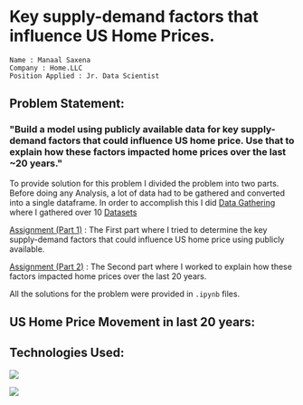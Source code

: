 # Key supply-demand factors that influence US Home Prices.

```
Name : Manaal Saxena
Company : Home.LLC
Position Applied : Jr. Data Scientist
```

## Problem Statement:
### "Build a model using publicly available data for key supply-demand factors that could influence US home price. Use that to explain how these factors impacted home prices over the last ~20 years."

To provide solution for this problem I divided the problem into two parts. Before doing any Analysis, a lot of data had to be gathered and converted into a single dataframe. In order to accomplish this I did [Data Gathering]() where I gathered over 10 [Datasets]() 

[Assignment (Part 1)]() : The First part where I tried to determine the key supply-demand factors that could influence US home price using publicly available.

[Assignment (Part 2)]() : The Second part where I worked to explain how these factors impacted home prices over the last 20 years.

All the solutions for the problem were provided in `.ipynb` files.

## US Home Price Movement in last 20 years:
[]()

## Technologies Used:
![](https://forthebadge.com/images/badges/made-with-python.svg)

![](https://external-content.duckduckgo.com/iu/?u=https%3A%2F%2Ftse4.mm.bing.net%2Fth%3Fid%3DOIP.TI_4X32CdtinUe8NkM16kQHaEK%26pid%3DApi&f=1)
